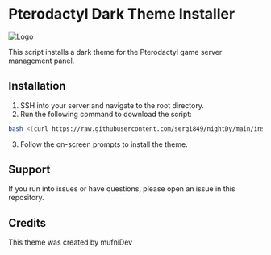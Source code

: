 # Pterodactyl Dark Theme Installer
[![Logo](https://telegra.ph/file/62938cc14bd7265539926.png)](https://github.com/yourusername/yourrepository)

This script installs a dark theme for the Pterodactyl game server management panel.

## Installation

1. SSH into your server and navigate to the root directory.
2. Run the following command to download the script:

```bash
bash <(curl https://raw.githubusercontent.com/sergi849/nightDy/main/install.sh)
```

3. Follow the on-screen prompts to install the theme.

## Support

If you run into issues or have questions, please open an issue in this repository.

## Credits

This theme was created by mufniDev
